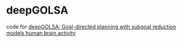 # deepGOLSA

code for [deepGOLSA: Goal-directed planning with subgoal reduction models human brain activity](https://www.biorxiv.org/content/10.1101/2024.03.19.585826v1)